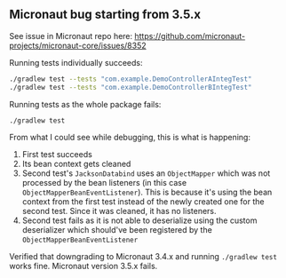 ## Micronaut bug starting from 3.5.x

See issue in Micronaut repo here: https://github.com/micronaut-projects/micronaut-core/issues/8352

Running tests individually succeeds:
```sh
./gradlew test --tests "com.example.DemoControllerAIntegTest"
./gradlew test --tests "com.example.DemoControllerBIntegTest"
```

Running tests as the whole package fails:
```sh
./gradlew test
```

From what I could see while debugging, this is what is happening:
1. First test succeeds
2. Its bean context gets cleaned
3. Second test's `JacksonDatabind` uses an `ObjectMapper` which was not processed by the bean listeners (in this case `ObjectMapperBeanEventListener`). This is because it's using the bean context from the first test instead of the newly created one for the second test. Since it was cleaned, it has no listeners.
4. Second test fails as it is not able to deserialize using the custom deserializer which should've been registered by the `ObjectMapperBeanEventListener`

Verified that downgrading to Micronaut 3.4.x and running `./gradlew test` works fine.
Micronaut version 3.5.x fails.